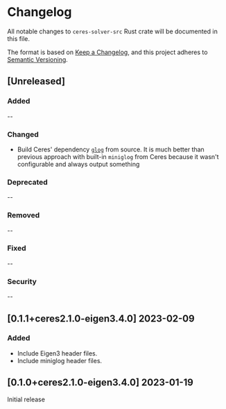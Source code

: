 # Changelog

All notable changes to `ceres-solver-src` Rust crate will be documented in this file.

The format is based on [Keep a Changelog](https://keepachangelog.com/en/1.0.0/),
and this project adheres to [Semantic Versioning](https://semver.org/spec/v2.0.0.html).

## [Unreleased]

### Added

--

### Changed

- Build Ceres' dependency [`glog`](https://github.com/google/glog) from source. It is much better than previous approach with built-in `miniglog` from Ceres because it wasn't configurable and always output something

### Deprecated

--

### Removed

--

### Fixed

--

### Security

--

## [0.1.1+ceres2.1.0-eigen3.4.0] 2023-02-09

### Added

- Include Eigen3 header files.
- Include miniglog header files.

## [0.1.0+ceres2.1.0-eigen3.4.0] 2023-01-19

Initial release
